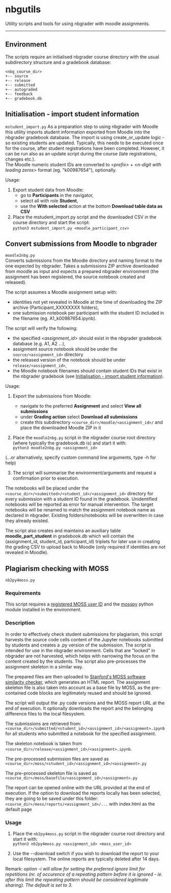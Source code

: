 # nbgutils  
Utility scripts and tools for using nbgrader with moodle assignments.

---
## Environment
The scripts require an initialised nbgrader course directory with the usual
subdirectory structure and a gradebook database:
```
<nbg_course_dir>  
+-- source  
+-- release  
+-- submitted  
+-- autograded   
+-- feedback  
+-- gradebook.db
```
## Initialisation - import student information
```mstudent_import.py```
As a preparation step to using nbgrader with Moodle this utility imports student information exported from Moodle into
the nbgrader gradebook database. The import is using create_or_update logic - so existing students are updated.
Typically, this needs to be executed once for the course, after student registrations have been completed. 
However, it can be run also as an update script during the course (late registrations, changes etc.).   
The Moodle numeric student IDs are converted to <*prefix*> + <*n-digit with leading zeros*> format
(eg. "k00987654"), optionally.

Usage:
1. Export student data from Moodle: 
   - go to **Participants** in the navigator,
   - select all with role **Student**,
   - use the **With selected** action at the bottom **Download table data as CSV**
2. Place the mstudent_import.py script and the downloaded CSV in the course directory
and start the script:  
```python3 mstudent_import.py <moodle_participant_csv>``` 
 
## Convert submissions from Moodle to nbgrader 
```moodle2nbg.py```  
Converts submissions from the Moodle directory and naming format to the one expected by nbgrader.
Takes a submissions ZIP archive downloaded from moodle as input and expects a prepared nbgrader environment 
(the assignment has been registered, the source notebook created and released).  

The script assumes a Moodle assignment setup with:
- identities not yet revealed in Moodle at the time of downloading the ZIP archive (Participant_XXXXXXXX folders),
- one submission notebook per participant with the student ID included in the filename (eg. A1_k00987654.ipynb).   

The script will verify the following:
- the specified <*assignment_id*> should exist in the nbgrader gradebook database (e.g. A1, A2 ...),
- assignment source notebook should be under the ```source/<assignment_id>``` directory
- the released version of the notebook should be under ```release/<assignment_id>```,
- the Moodle notebook filenames should contain student IDs that exist in the nbgrader gradebook
 (see [Initialisation - import student information](#initialisation---import-student-information)).

Usage:
1. Export the submissions from Moodle:
   - navigate to the preferred **Assignment** and select **View all submissions**
   - under **Grading action** select **Download all submissions**
   - create this subdirectory ```<course_dir>/moodle/<assignment_id>/``` and place the downloaded Moodle ZIP in it 

2. Place the ```moodle2nbg.py``` script in the nbgrader course root directory (where typically the gradebook.db is)
and start it with:  
```python3 moodle2nbg.py <assignment_id>```  

(...or alternatively, specify custom command line arguments, type -h for help)

3. The script will summarise the environment/arguments and request a confirmation 
prior to execution.
   
The notebooks will be placed under the ```<course_dir>/<submitted>/<student_id>/<assignment_id>```
directory for every submission with a student ID found in the gradebook. 
Unidentified notebooks will be reported as error for manual intervention. 
The target notebooks will be renamed to match the assignment notebook name as declared in nbgrader.
Existing folders/notebooks will be overwritten in case they already existed.

The script also creates and maintains an auxiliary table **moodle_part_student** in gradebook.db
which will contain the (assignment_id, student_id, participant_id) triplets for later use
in creating the grading CSV to upload back to Moodle (only required if identities are not revealed in Moodle).

## Plagiarism checking with MOSS  
```nb2py4moss.py```  
### Requirements
This script requires a [registered MOSS user ID](http://theory.stanford.edu/~aiken/moss/) and the 
[mosspy](https://github.com/soachishti/moss.py) python module installed in the environment.     
### Description
In order to effectively check student submissions for plagiarism, this script harvests the source code cells content
of the Jupyter notebooks submitted by students and creates a .py version of the submission. The script is intended for
use in the nbgrader environment. Cells that are "locked" in nbgrader are not harvested, which helps with narrowing the
focus on the content created by the students. The script also pre-processes the assignment skeleton in a similar way.  

The prepared files are then uploaded to [Stanford's MOSS software similarity checker](http://theory.stanford.edu/~aiken/moss/), which generates an HTML report.
The assignment skeleton file is also taken into account as a base file by MOSS, as the pre-contained code blocks 
are legitimately reused and should be ignored.

The script will output the .py code versions and the MOSS report URL at the end of execution. 
It optionally downloads the report and the belonging difference files to the local filesystem.

The submissions are retrieved from: ```<course_dir>/submitted/<student_id>/<assignment_id>/<assignment>.ipynb``` 
for all students who submitted a notebook for the specified assignment.  

The skeleton notebook is taken from ```<course_dir>/release/<assignment_id>/<assignment>.ipynb```.

The pre-processed submission files are saved as
```<course_dir>/moss/<student_id>/<assignment_id>/<assignment>.py```

The pre-processed skeleton file is saved as
```<course_dir>/moss/basefile/<assignment_id>/<assignment>.py```

The report can be opened online with the URL provided at the end of execution. If the option to download the
reports locally has been selected, they are going to be saved under this folder:
```<course_dir>/moss/reports/<assignment_id>/...``` with index.html as the default page

### Usage
1. Place the ```nb2py4moss.py``` script in the nbgrader course root directory and start it with:  
```python3 nb2py4moss.py <assignment_id> <moss_user_id>```  

2. Use the --download switch if you wish to download the report to your local filesystem. The online reports are
typically deleted after 14 days.

Remark: *option -i <I> will allow for setting the preferred ignore limit for repetitions (nr. of occurence of a repeating pattern before 
it is ignored - ie. after this limit the repeating pattern should be considered legitimate sharing). The default is set to 3.*

 